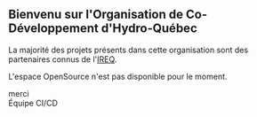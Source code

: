 ## Bienvenu sur l'Organisation de Co-Développement d'Hydro-Québec

La majorité des projets présents dans cette organisation sont des partenaires connus de l'[IREQ](https://www.hydroquebec.com/innovation/fr/evolution-technologique/force-innovation/).

L'espace OpenSource n'est pas disponible pour le moment.

merci
<br />
Équipe CI/CD

##